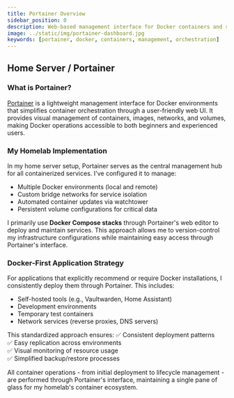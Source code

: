 ```yaml
---
title: Portainer Overview
sidebar_position: 0
description: Web-based management interface for Docker containers and stacks
image: ../static/img/portainer-dashboard.jpg
keywords: [portainer, docker, containers, management, orchestration]
---
```

## Home Server / Portainer

### What is Portainer?
[Portainer](https://docs.portainer.io/) is a lightweight management interface for Docker environments that simplifies container orchestration through a user-friendly web UI. It provides visual management of containers, images, networks, and volumes, making Docker operations accessible to both beginners and experienced users.

### My Homelab Implementation
In my home server setup, Portainer serves as the central management hub for all containerized services. I've configured it to manage:
- Multiple Docker environments (local and remote)
- Custom bridge networks for service isolation
- Automated container updates via watchtower
- Persistent volume configurations for critical data

I primarily use **Docker Compose stacks** through Portainer's web editor to deploy and maintain services. This approach allows me to version-control my infrastructure configurations while maintaining easy access through Portainer's interface.

### Docker-First Application Strategy
For applications that explicitly recommend or require Docker installations, I consistently deploy them through Portainer. This includes:
- Self-hosted tools (e.g., Vaultwarden, Home Assistant)
- Development environments
- Temporary test containers
- Network services (reverse proxies, DNS servers)

This standardized approach ensures:
✅ Consistent deployment patterns  
✅ Easy replication across environments  
✅ Visual monitoring of resource usage  
✅ Simplified backup/restore processes  

All container operations - from initial deployment to lifecycle management - are performed through Portainer's interface, maintaining a single pane of glass for my homelab's container ecosystem.